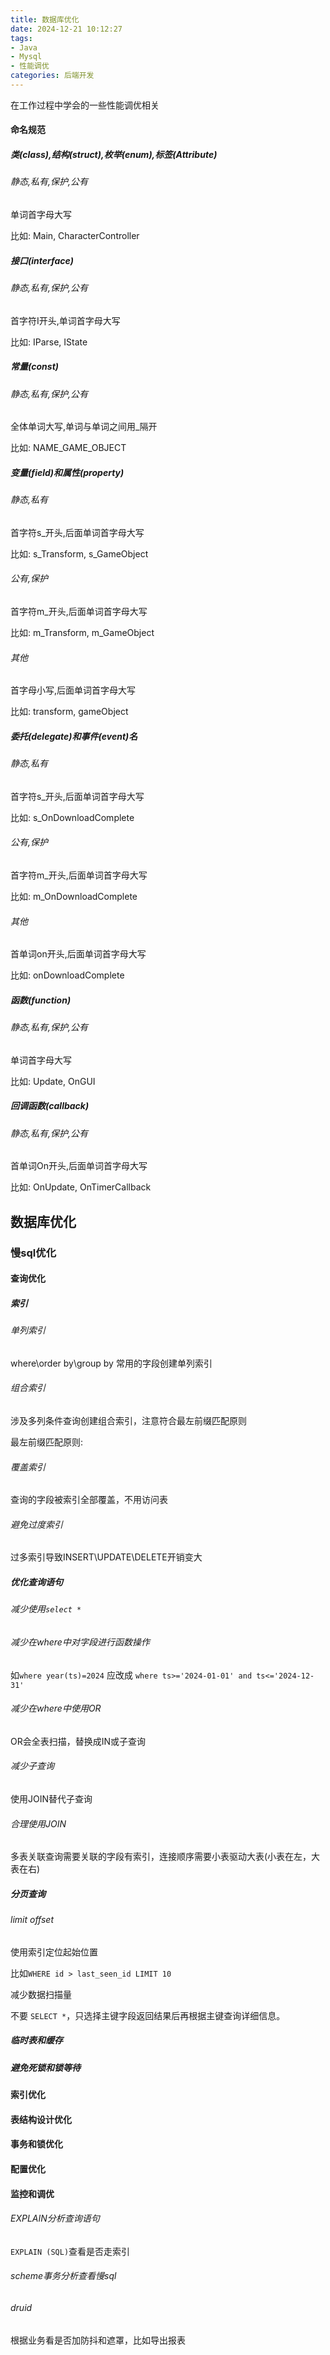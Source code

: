 ```yaml
---
title: 数据库优化
date: 2024-12-21 10:12:27
tags:
- Java
- Mysql
- 性能调优
categories: 后端开发
---
```


在工作过程中学会的一些性能调优相关

<!-- more -->

#### 命名规范

##### 类(class),结构(struct),枚举(enum),标签(Attribute)

###### 静态,私有,保护,公有

单词首字母大写

比如: Main, CharacterController

##### 接口(interface)

###### 静态,私有,保护,公有

首字符I开头,单词首字母大写

比如: IParse, IState

##### 常量(const)

###### 静态,私有,保护,公有

全体单词大写,单词与单词之间用_隔开

比如: NAME_GAME_OBJECT

##### 变量(field)和属性(property)

###### 静态,私有

首字符s_开头,后面单词首字母大写

比如: s_Transform, s_GameObject

###### 公有,保护

首字符m_开头,后面单词首字母大写

比如: m_Transform, m_GameObject

###### 其他

首字母小写,后面单词首字母大写

比如: transform, gameObject

##### 委托(delegate)和事件(event)名

###### 静态,私有

首字符s_开头,后面单词首字母大写

比如: s_OnDownloadComplete

###### 公有,保护

首字符m_开头,后面单词首字母大写

比如: m_OnDownloadComplete

###### 其他

首单词on开头,后面单词首字母大写

比如: onDownloadComplete

##### 函数(function)

###### 静态,私有,保护,公有

单词首字母大写

比如: Update, OnGUI

##### 回调函数(callback)

###### 静态,私有,保护,公有

首单词On开头,后面单词首字母大写

比如: OnUpdate, OnTimerCallback

## 数据库优化

### 慢sql优化

#### 查询优化

##### 索引

###### 单列索引

where\order by\group by 常用的字段创建单列索引

###### 组合索引

涉及多列条件查询创建组合索引，注意符合最左前缀匹配原则

最左前缀匹配原则:

###### 覆盖索引

查询的字段被索引全部覆盖，不用访问表

###### 避免过度索引

过多索引导致INSERT\UPDATE\DELETE开销变大

##### 优化查询语句

###### 减少使用`select *`

###### 减少在where中对字段进行函数操作 

如`where year(ts)=2024` 应改成 `where ts>='2024-01-01' and ts<='2024-12-31'`

###### 减少在where中使用OR

OR会全表扫描，替换成IN或子查询

###### 减少子查询

使用JOIN替代子查询

###### 合理使用JOIN

多表关联查询需要关联的字段有索引，连接顺序需要小表驱动大表(小表在左，大表在右)

##### 分页查询

###### limit offset

使用索引定位起始位置

比如`WHERE id > last_seen_id LIMIT 10`

减少数据扫描量

不要 `SELECT *`，只选择主键字段返回结果后再根据主键查询详细信息。

##### 临时表和缓存

##### 避免死锁和锁等待

#### 索引优化

#### 表结构设计优化

#### 事务和锁优化

#### 配置优化

#### 监控和调优

###### EXPLAIN分析查询语句

`EXPLAIN (SQL)`查看是否走索引

###### scheme事务分析查看慢sql

###### druid

根据业务看是否加防抖和遮罩，比如导出报表



